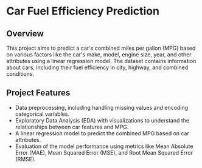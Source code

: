 # Car Fuel Efficiency Prediction

## Overview
This project aims to predict a car's combined miles per gallon (MPG) based on various factors like the car's make, model, engine size, year, and other attributes using a linear regression model. The dataset contains information about cars, including their fuel efficiency in city, highway, and combined conditions.

## Project Features
- Data preprocessing, including handling missing values and encoding categorical variables.
- Exploratory Data Analysis (EDA) with visualizations to understand the relationships between car features and MPG.
- A linear regression model to predict the combined MPG based on car attributes.
- Evaluation of the model performance using metrics like Mean Absolute Error (MAE), Mean Squared Error (MSE), and Root Mean Squared Error (RMSE).
